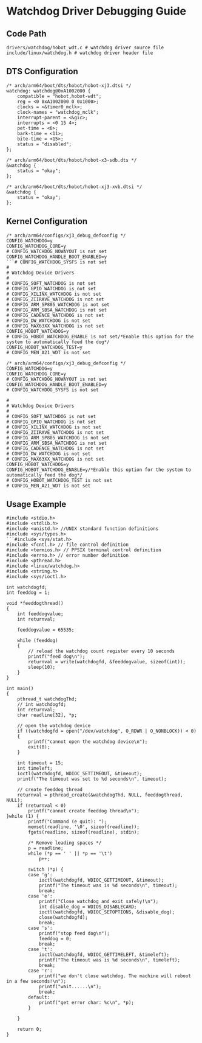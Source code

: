 # Watchdog Driver Debugging Guide

## Code Path

```
drivers/watchdog/hobot_wdt.c # watchdog driver source file
include/linux/watchdog.h # watchdog driver header file
```

## DTS Configuration

```
/* arch/arm64/boot/dts/hobot/hobot-xj3.dtsi */
watchdog: watchdog@0xA1002000 {
    compatible = "hobot,hobot-wdt";
    reg = <0 0xA1002000 0 0x1000>;
    clocks = <&timer0_mclk>;
    clock-names = "watchdog_mclk";
    interrupt-parent = <&gic>;
    interrupts = <0 15 4>;
    pet-time = <6>;
    bark-time = <11>;
    bite-time = <15>;
    status = "disabled";
};

/* arch/arm64/boot/dts/hobot/hobot-x3-sdb.dts */
&watchdog {
	status = "okay";
};

/* arch/arm64/boot/dts/hobot/hobot-xj3-xvb.dtsi */
&watchdog {
	status = "okay";
};

```

## Kernel Configuration

```
/* arch/arm64/configs/xj3_debug_defconfig */
CONFIG_WATCHDOG=y
CONFIG_WATCHDOG_CORE=y
# CONFIG_WATCHDOG_NOWAYOUT is not set
CONFIG_WATCHDOG_HANDLE_BOOT_ENABLED=y
```# CONFIG_WATCHDOG_SYSFS is not set
#
# Watchdog Device Drivers
#
# CONFIG_SOFT_WATCHDOG is not set
# CONFIG_GPIO_WATCHDOG is not set
# CONFIG_XILINX_WATCHDOG is not set
# CONFIG_ZIIRAVE_WATCHDOG is not set
# CONFIG_ARM_SP805_WATCHDOG is not set
# CONFIG_ARM_SBSA_WATCHDOG is not set
# CONFIG_CADENCE_WATCHDOG is not set
# CONFIG_DW_WATCHDOG is not set
# CONFIG_MAX63XX_WATCHDOG is not set
CONFIG_HOBOT_WATCHDOG=y
# CONFIG_HOBOT_WATCHDOG_ENABLE is not set/*Enable this option for the system to automatically feed the dog*/
CONFIG_HOBOT_WATCHDOG_TEST=y
# CONFIG_MEN_A21_WDT is not set

/* arch/arm64/configs/xj3_debug_defconfig */
CONFIG_WATCHDOG=y
CONFIG_WATCHDOG_CORE=y
# CONFIG_WATCHDOG_NOWAYOUT is not set
CONFIG_WATCHDOG_HANDLE_BOOT_ENABLED=y
# CONFIG_WATCHDOG_SYSFS is not set

#
# Watchdog Device Drivers
#
# CONFIG_SOFT_WATCHDOG is not set
# CONFIG_GPIO_WATCHDOG is not set
# CONFIG_XILINX_WATCHDOG is not set
# CONFIG_ZIIRAVE_WATCHDOG is not set
# CONFIG_ARM_SP805_WATCHDOG is not set
# CONFIG_ARM_SBSA_WATCHDOG is not set
# CONFIG_CADENCE_WATCHDOG is not set
# CONFIG_DW_WATCHDOG is not set
# CONFIG_MAX63XX_WATCHDOG is not set
CONFIG_HOBOT_WATCHDOG=y
CONFIG_HOBOT_WATCHDOG_ENABLE=y/*Enable this option for the system to automatically feed the dog*/
# CONFIG_HOBOT_WATCHDOG_TEST is not set
# CONFIG_MEN_A21_WDT is not set
```

## Usage Example

```
#include <stdio.h>
#include <stdlib.h>
#include <unistd.h> //UNIX standard function definitions
#include <sys/types.h>
```#include <sys/stat.h>
#include <fcntl.h> // file control definition
#include <termios.h> // PPSIX terminal control definition
#include <errno.h> // error number definition
#include <pthread.h>
#include <linux/watchdog.h>
#include <string.h>
#include <sys/ioctl.h>

int watchdogfd;
int feeddog = 1;

void *feeddogthread()
{
    int feeddogvalue;
    int returnval;

    feeddogvalue = 65535;

    while (feeddog)
    {
        // reload the watchdog count register every 10 seconds
        printf("feed dog\n");
        returnval = write(watchdogfd, &feeddogvalue, sizeof(int));
        sleep(10);
    }
}

int main()
{
    pthread_t watchdogThd;
    // int watchdogfd;
    int returnval;
    char readline[32], *p;

    // open the watchdog device
    if ((watchdogfd = open("/dev/watchdog", O_RDWR | O_NONBLOCK)) < 0)
    {
        printf("cannot open the watchdog device\n");
        exit(0);
    }

    int timeout = 15;
    int timeleft;
    ioctl(watchdogfd, WDIOC_SETTIMEOUT, &timeout);
    printf("The timeout was set to %d seconds\n", timeout);

    // create feeddog thread
    returnval = pthread_create(&watchdogThd, NULL, feeddogthread, NULL);
    if (returnval < 0)
        printf("cannot create feeddog thread\n");
}while (1) {
        printf("Command (e quit): ");
        memset(readline, '\0', sizeof(readline));
        fgets(readline, sizeof(readline), stdin);

        /* Remove leading spaces */
        p = readline;
        while (*p == ' ' || *p == '\t')
            p++;

        switch (*p) {
        case 'g':
            ioctl(watchdogfd, WDIOC_GETTIMEOUT, &timeout);
            printf("The timeout was is %d seconds\n", timeout);
            break;
        case 'e':
            printf("Close watchdog and exit safely!\n");
            int disable_dog = WDIOS_DISABLECARD;
            ioctl(watchdogfd, WDIOC_SETOPTIONS, &disable_dog);
            close(watchdogfd);
            break;
        case 's':
            printf("stop feed dog\n");
            feeddog = 0;
            break;
        case 't':
            ioctl(watchdogfd, WDIOC_GETTIMELEFT, &timeleft);
            printf("The timeout was is %d seconds\n", timeleft);
            break;
        case 'r':
            printf("we don't close watchdog. The machine will reboot in a few seconds!\n");
            printf("wait......\n");
            break;
        default:
            printf("get error char: %c\n", *p);
        }

    }

    return 0;
}